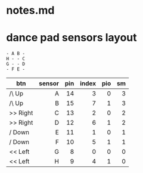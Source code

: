 # notes.md

# dance pad sensors layout

```
- A B -
H - - C
G - - D
- F E -
```


| btn      | sensor | pin | index | pio | sm |
|----------|-------:|----:|------:|----:|---:|
| /\ Up    |      A |  14 |     3 |   0 |  3 |
| /\ Up    |      B |  15 |     7 |   1 |  3 |
| >> Right |      C |  13 |     2 |   0 |  2 |
| >> Right |      D |  12 |     6 |   1 |  2 |
| \/ Down  |      E |  11 |     1 |   0 |  1 |
| \/ Down  |      F |  10 |     5 |   1 |  1 |
| << Left  |      G |   8 |     0 |   0 |  0 |
| << Left  |      H |   9 |     4 |   1 |  0 |

